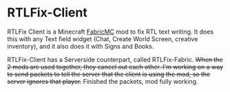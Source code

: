 # RTLFix-Client
RTLFix Client is a Minecraft [FabricMC](https://fabricmc.net/use) mod to fix RTL text writing. It does this with any Text field widget (Chat, Create World Screen, creative inventory), and it also does it with Signs and Books.

RTLFix-Client has a Serverside counterpart, called RTLFix-Fabric. ~~When the 2 mods are used together, they cancel out each other. I'm working on a way to send packets to tell the server that the client is using the mod, so the server ignores that player.~~ Finished the packets, mod fully working.
